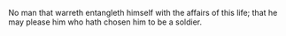 No man that warreth entangleth himself with the affairs of this life; that he may please him who hath chosen him to be a soldier.
